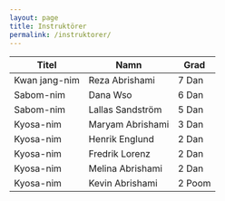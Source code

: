 ```yaml
---
layout: page
title: Instruktörer
permalink: /instruktorer/
---
```


| Titel         | Namn             | Grad  |
| ------------- | ---------------- | ----- |
| Kwan jang-nim | Reza Abrishami   | 7 Dan |
| Sabom-nim     | Dana Wso         | 6 Dan |
| Sabom-nim     | Lallas Sandström | 5 Dan |
| Kyosa-nim     | Maryam Abrishami | 3 Dan |
| Kyosa-nim     | Henrik Englund   | 2 Dan |
| Kyosa-nim     | Fredrik Lorenz   | 2 Dan |
| Kyosa-nim     | Melina Abrishami | 2 Dan |
| Kyosa-nim     | Kevin Abrishami  | 2 Poom|
